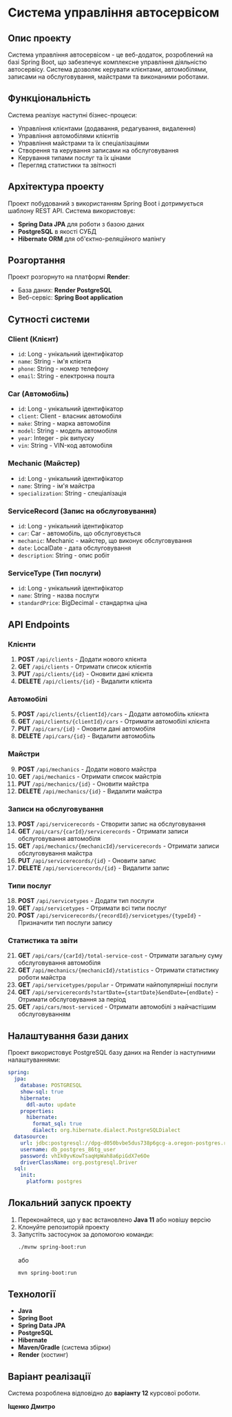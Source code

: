 # Система управління автосервісом

## Опис проекту
Система управління автосервісом - це веб-додаток, розроблений на базі Spring Boot, що забезпечує комплексне управління діяльністю автосервісу. Система дозволяє керувати клієнтами, автомобілями, записами на обслуговування, майстрами та виконаними роботами.

## Функціональність
Система реалізує наступні бізнес-процеси:
* Управління клієнтами (додавання, редагування, видалення)
* Управління автомобілями клієнтів
* Управління майстрами та їх спеціалізаціями
* Створення та керування записами на обслуговування
* Керування типами послуг та їх цінами
* Перегляд статистики та звітності

## Архітектура проекту
Проект побудований з використанням Spring Boot і дотримується шаблону REST API. Система використовує:
* **Spring Data JPA** для роботи з базою даних
* **PostgreSQL** в якості СУБД
* **Hibernate ORM** для об'єктно-реляційного мапінгу

## Розгортання
Проект розгорнуто на платформі **Render**:
* База даних: **Render PostgreSQL**
* Веб-сервіс: **Spring Boot application**

## Сутності системи

### Client (Клієнт)
- `id`: Long - унікальний ідентифікатор
- `name`: String - ім'я клієнта
- `phone`: String - номер телефону
- `email`: String - електронна пошта

### Car (Автомобіль)
- `id`: Long - унікальний ідентифікатор
- `client`: Client - власник автомобіля
- `make`: String - марка автомобіля
- `model`: String - модель автомобіля
- `year`: Integer - рік випуску
- `vin`: String - VIN-код автомобіля

### Mechanic (Майстер)
- `id`: Long - унікальний ідентифікатор
- `name`: String - ім'я майстра
- `specialization`: String - спеціалізація

### ServiceRecord (Запис на обслуговування)
- `id`: Long - унікальний ідентифікатор
- `car`: Car - автомобіль, що обслуговується
- `mechanic`: Mechanic - майстер, що виконує обслуговування
- `date`: LocalDate - дата обслуговування
- `description`: String - опис робіт

### ServiceType (Тип послуги)
- `id`: Long - унікальний ідентифікатор
- `name`: String - назва послуги
- `standardPrice`: BigDecimal - стандартна ціна

## API Endpoints

### Клієнти
1. **POST** `/api/clients` - Додати нового клієнта
2. **GET** `/api/clients` - Отримати список клієнтів
3. **PUT** `/api/clients/{id}` - Оновити дані клієнта
4. **DELETE** `/api/clients/{id}` - Видалити клієнта

### Автомобілі
5. **POST** `/api/clients/{clientId}/cars` - Додати автомобіль клієнта
6. **GET** `/api/clients/{clientId}/cars` - Отримати автомобілі клієнта
7. **PUT** `/api/cars/{id}` - Оновити дані автомобіля
8. **DELETE** `/api/cars/{id}` - Видалити автомобіль

### Майстри
9. **POST** `/api/mechanics` - Додати нового майстра
10. **GET** `/api/mechanics` - Отримати список майстрів
11. **PUT** `/api/mechanics/{id}` - Оновити майстра
12. **DELETE** `/api/mechanics/{id}` - Видалити майстра

### Записи на обслуговування
13. **POST** `/api/servicerecords` - Створити запис на обслуговування
14. **GET** `/api/cars/{carId}/servicerecords` - Отримати записи обслуговування автомобіля
15. **GET** `/api/mechanics/{mechanicId}/servicerecords` - Отримати записи обслуговування майстра
16. **PUT** `/api/servicerecords/{id}` - Оновити запис
17. **DELETE** `/api/servicerecords/{id}` - Видалити запис

### Типи послуг
18. **POST** `/api/servicetypes` - Додати тип послуги
19. **GET** `/api/servicetypes` - Отримати всі типи послуг
20. **POST** `/api/servicerecords/{recordId}/servicetypes/{typeId}` - Призначити тип послуги запису

### Статистика та звіти
21. **GET** `/api/cars/{carId}/total-service-cost` - Отримати загальну суму обслуговування автомобіля
22. **GET** `/api/mechanics/{mechanicId}/statistics` - Отримати статистику роботи майстра
23. **GET** `/api/servicetypes/popular` - Отримати найпопулярніші послуги
24. **GET** `/api/servicerecords?startDate={startDate}&endDate={endDate}` - Отримати обслуговування за період
25. **GET** `/api/cars/most-serviced` - Отримати автомобілі з найчастішим обслуговуванням

## Налаштування бази даних

Проект використовує PostgreSQL базу даних на Render із наступними налаштуваннями:

```yaml
spring:
  jpa:
    database: POSTGRESQL
    show-sql: true
    hibernate:
      ddl-auto: update
    properties:
      hibernate:
        format_sql: true
        dialect: org.hibernate.dialect.PostgreSQLDialect
  datasource:
    url: jdbc:postgresql://dpg-d050bvbe5dus738p6gcg-a.oregon-postgres.render.com/db_postgres_86tg
    username: db_postgres_86tg_user
    password: vhIk0yvKowTsaqHpWah8a6piGdX7e6Oe
    driverClassName: org.postgresql.Driver
  sql:
    init:
      platform: postgres
```

## Локальний запуск проекту

1. Переконайтеся, що у вас встановлено **Java 11** або новішу версію
2. Клонуйте репозиторій проекту
3. Запустіть застосунок за допомогою команди:
   ```bash
   ./mvnw spring-boot:run
   ```
   або
   ```bash
   mvn spring-boot:run
   ```

## Технології

* **Java**
* **Spring Boot**
* **Spring Data JPA**
* **PostgreSQL**
* **Hibernate**
* **Maven/Gradle** (система збірки)
* **Render** (хостинг)

## Варіант реалізації

Система розроблена відповідно до **варіанту 12** курсової роботи.

 **Іщенко Дмитро** 
